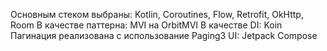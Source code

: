 
Основным стеком выбраны: Kotlin, Coroutines, Flow, Retrofit, OkHttp, Room
В качестве паттерна: MVI на OrbitMVI
В качестве DI: Koin
Пагинация реализована с использование Paging3
UI: Jetpack Compose
